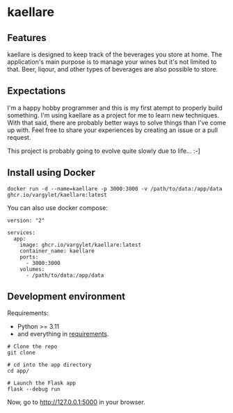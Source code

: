 # kaellare

## Features
kaellare is designed to keep track of the beverages you store at home. The application's main purpose is to manage your wines but it's not limited to that. Beer, liqour, and other types of beverages are also possible to store.

## Expectations
I'm a happy hobby programmer and this is my first atempt to properly build something. I'm using kaellare as a project for me to learn new techniques. With that said, there are probably better ways to solve things than I've come up with. Feel free to share your experiences by creating an issue or a pull request.

This project is probably going to evolve quite slowly due to life... :-]

## Install using Docker
```
docker run -d --name=kaellare -p 3000:3000 -v /path/to/data:/app/data ghcr.io/vargylet/kaellare:latest
```

You can also use docker compose:
```
version: "2"

services:
  app:
    image: ghcr.io/vargylet/kaellare:latest
    container_name: kaellare
    ports:
      - 3000:3000
    volumes:
      - /path/to/data:/app/data
```
## Development environment
Requirements:
- Python >= 3.11
- and everything in [requirements](requirements.txt).

```
# Clone the repo
git clone

# cd into the app directory
cd app/

# Launch the Flask app
flask --debug run
```

Now, go to http://127.0.0.1:5000 in your browser.
